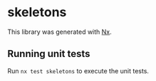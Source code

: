 # skeletons

This library was generated with [Nx](https://nx.dev).

## Running unit tests

Run `nx test skeletons` to execute the unit tests.

